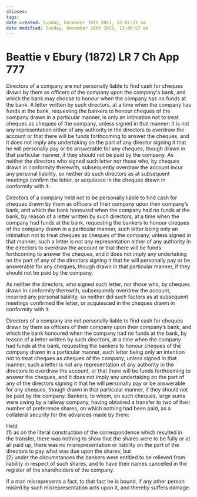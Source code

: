 ```yaml
---
aliases: 
tags: 
date created: Sunday, December 10th 2023, 12:02:21 am
date modified: Sunday, December 10th 2023, 12:40:57 am
---
```


# Beattie v Ebury (1872) LR 7 Ch App 777

Directors of a company are not personally liable to find cash for cheques drawn by them as officers of the company upon the company's bank, and which the bank may choose to honour when the company has no funds at the bank. A letter written by such directors, at a time when the company has funds at the bank, requesting the bankers to honour cheques of the company drawn in a particular manner, is only an intimation not to treat cheques as cheques of the company, unless signed in that manner; it is not any representation either of any authority in the directors to overdraw the account or that there will be funds forthcoming to answer the cheques, and it does not imply any undertaking on the part of any director signing it that he will personally pay or be answerable for any cheques, though drawn in that particular manner, if they should not be paid by the company. As neither the directors who signed such letter nor those who, by cheques drawn in conformity therewith, subsequently overdraw the account incur any personal liability, so neither do such directors as at subsequent meetings confirm the letter, or acquiesce in the cheques drawn in conformity with it.

Directors of a company held not to be personally liable to find cash for cheques drawn by them as officers of their company upon their company’s bank, and which the bank honoured when the company had no funds at the bank, by reason of a letter written by such directors, at a time when the company had funds at the bank, requesting the bankers to honour cheques of the company drawn in a particular manner, such letter being only an intimation not to treat cheques as cheques of the company, unless signed in that manner; such a letter is not any representation either of any authority in the directors to overdraw the account or that there will be funds forthcoming to answer the cheques, and it does not imply any undertaking on the part of any of the directors signing it that he will personally pay or be answerable for any cheques, though drawn in that particular manner, if they should not be paid by the company.  

  

As neither the directors, who signed such letter, nor those who, by cheques drawn in conformity therewith, subsequently overdrew the account, incurred any personal liability, so neither did such factors as at subsequent meetings confirmed the letter, or acquiesced in the cheques drawn in conformity with it.

Directors of a company are not personally liable to find cash for cheques drawn by them as officers of their company upon their company’s bank, and which the bank honoured when the company had no funds at the bank, by reason of a letter written by such directors, at a time when the company had funds at the bank, requesting the bankers to honour cheques of the company drawn in a particular manner, such letter being only an intention not to treat cheques as cheques of the company, unless signed in that manner; such a letter is not any representation of any authority in the directors to overdraw the account, or that there will be funds forthcoming to answer the cheques, and it does not imply any undertaking on the part of any of the directors signing it that he will personally pay or be answerable for any cheques, though drawn in that particular manner, if they should not be paid by the company. Bankers, to whom, on such cheques, large sums were owing by a railway company, having obtained a transfer to two of their number of preference shares, on which nothing had been paid, as a collateral security for the advances made by them:

Held  
(1) as on the literal construction of the correspondence which resulted in the transfer, there was nothing to show that the shares were to be fully or at all paid up, there was no misrepresentation or liability on the part of the directors to pay what was due upon the shares; but  
(2) under the circumstances the bankers were entitled to be relieved from liability in respect of such shares, and to have their names cancelled in the register of the shareholders of the company.

If a man misrepresents a fact, to that fact he is bound, if any other person misled by such misrepresentation acts upon it, and thereby suffers damage.
